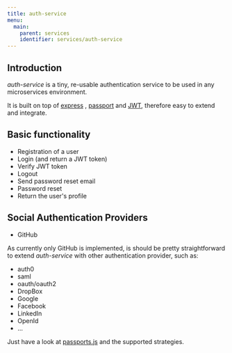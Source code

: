 ```yaml
---
title: auth-service
menu:
  main:
    parent: services
    identifier: services/auth-service
---
```


## Introduction

_auth-service_ is a tiny, re-usable authentication service to be used in any microservices environment.

It is built on top of [express](https://expressjs.com/) , [passport](http://passportjs.org/) and [JWT](https://jwt.io/), therefore easy to extend and integrate.

## Basic functionality

- Registration of a user
- Login (and return a JWT token)
- Verify JWT token
- Logout
- Send password reset email
- Password reset
- Return the user's profile

## Social Authentication Providers

- GitHub

As currently only GitHub is implemented, is should be pretty straightforward to extend _auth-service_ with other authentication provider, such as:
 
- auth0
- saml
- oauth/oauth2
- DropBox
- Google
- Facebook
- LinkedIn
- OpenId
- ...

Just have a look at [passports.js](http://passportjs.org/) and the supported strategies.
